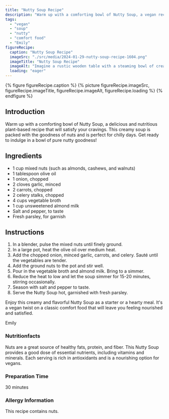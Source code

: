 ```yaml
---
title: "Nutty Soup Recipe"
description: "Warm up with a comforting bowl of Nutty Soup, a vegan recipe packed with the goodness of mixed nuts. This creamy and flavorful soup is perfect for chilly days."
tags:
  - "vegan"
  - "soup"
  - "nutty"
  - "comfort food"
  - "Emily"
figureRecipe: 
  caption: "Nutty Soup Recipe"
  imageSrc: "./src/media/2024-01-29-nutty-soup-recipe-1604.png"
  imageTitle: "Nutty Soup Recipe"
  imageAlt: "Imagine a rustic wooden table with a steaming bowl of creamy, nutty soup at its center. The warm shades of mixed nuts like rich almonds, buttery cashews, and earthy walnuts enrich the scene and complement the velvety texture of the soup. Fragments of sautéed onions and garlic, as well as vibrant chunks of carrots and celery, add a splash of color to the bowl. Closer inspection reveals the smooth consistency of the soup, achieved by the finely ground assortment of nuts. A sprinkling of fresh, green parsley serves as garnish. This scene speaks to your senses, evoking the smell, texture, and taste of the soup, radiating warmth and comfort. This soup is a vegan culinary delight, brimming with healthy fats, proteins, and fibers from the plant-based ingredients."
  loading: "eager"
---
```


{% figure figureRecipe.caption %}
{% picture figureRecipe.imageSrc, figureRecipe.imageTitle, figureRecipe.imageAlt, figureRecipe.loading %}
{% endfigure %}

## Introduction

Warm up with a comforting bowl of Nutty Soup, a delicious and nutritious plant-based recipe that will satisfy your cravings. This creamy soup is packed with the goodness of nuts and is perfect for chilly days. Get ready to indulge in a bowl of pure nutty goodness!

## Ingredients

- 1 cup mixed nuts (such as almonds, cashews, and walnuts)
- 1 tablespoon olive oil
- 1 onion, chopped
- 2 cloves garlic, minced
- 2 carrots, chopped
- 2 celery stalks, chopped
- 4 cups vegetable broth
- 1 cup unsweetened almond milk
- Salt and pepper, to taste
- Fresh parsley, for garnish

## Instructions

1. In a blender, pulse the mixed nuts until finely ground.
2. In a large pot, heat the olive oil over medium heat.
3. Add the chopped onion, minced garlic, carrots, and celery. Sauté until the vegetables are tender.
4. Add the ground nuts to the pot and stir well.
5. Pour in the vegetable broth and almond milk. Bring to a simmer.
6. Reduce the heat to low and let the soup simmer for 15-20 minutes, stirring occasionally.
7. Season with salt and pepper to taste.
8. Serve the Nutty Soup hot, garnished with fresh parsley.

Enjoy this creamy and flavorful Nutty Soup as a starter or a hearty meal. It's a vegan twist on a classic comfort food that will leave you feeling nourished and satisfied.

Emily

### Nutritionfacts

Nuts are a great source of healthy fats, protein, and fiber. This Nutty Soup provides a good dose of essential nutrients, including vitamins and minerals. Each serving is rich in antioxidants and is a nourishing option for vegans.

### Preparation Time

30 minutes

### Allergy Information

This recipe contains nuts.